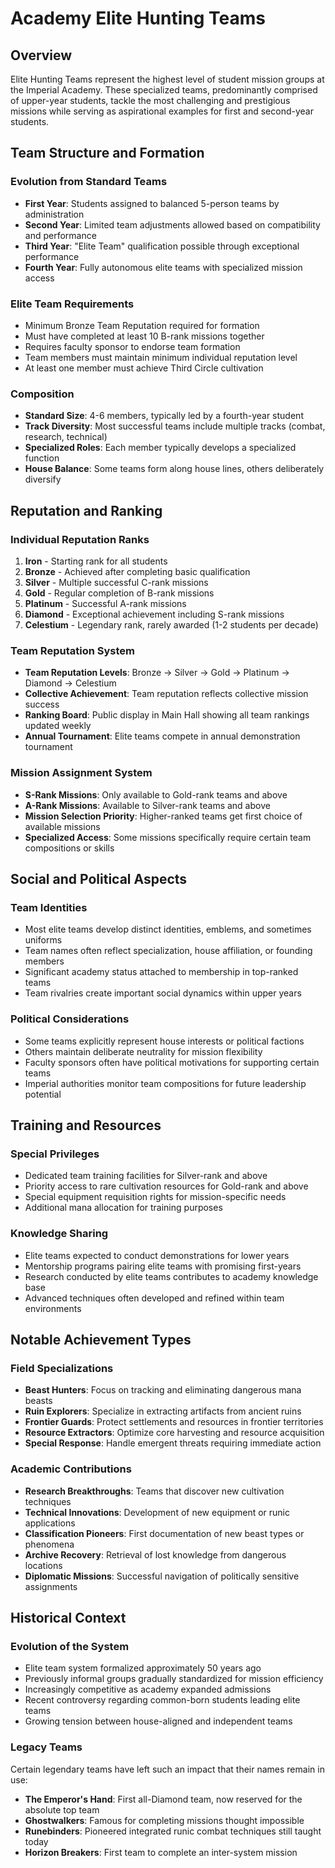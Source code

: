 # Academy Elite Hunting Teams

## Overview
Elite Hunting Teams represent the highest level of student mission groups at the Imperial Academy. These specialized teams, predominantly comprised of upper-year students, tackle the most challenging and prestigious missions while serving as aspirational examples for first and second-year students.

## Team Structure and Formation

### Evolution from Standard Teams
- **First Year**: Students assigned to balanced 5-person teams by administration
- **Second Year**: Limited team adjustments allowed based on compatibility and performance
- **Third Year**: "Elite Team" qualification possible through exceptional performance
- **Fourth Year**: Fully autonomous elite teams with specialized mission access

### Elite Team Requirements
- Minimum Bronze Team Reputation required for formation
- Must have completed at least 10 B-rank missions together
- Requires faculty sponsor to endorse team formation
- Team members must maintain minimum individual reputation level
- At least one member must achieve Third Circle cultivation

### Composition
- **Standard Size**: 4-6 members, typically led by a fourth-year student
- **Track Diversity**: Most successful teams include multiple tracks (combat, research, technical)
- **Specialized Roles**: Each member typically develops a specialized function
- **House Balance**: Some teams form along house lines, others deliberately diversify

## Reputation and Ranking

### Individual Reputation Ranks
1. **Iron** - Starting rank for all students
2. **Bronze** - Achieved after completing basic qualification
3. **Silver** - Multiple successful C-rank missions
4. **Gold** - Regular completion of B-rank missions
5. **Platinum** - Successful A-rank missions
6. **Diamond** - Exceptional achievement including S-rank missions
7. **Celestium** - Legendary rank, rarely awarded (1-2 students per decade)

### Team Reputation System
- **Team Reputation Levels**: Bronze → Silver → Gold → Platinum → Diamond → Celestium
- **Collective Achievement**: Team reputation reflects collective mission success
- **Ranking Board**: Public display in Main Hall showing all team rankings updated weekly
- **Annual Tournament**: Elite teams compete in annual demonstration tournament

### Mission Assignment System
- **S-Rank Missions**: Only available to Gold-rank teams and above
- **A-Rank Missions**: Available to Silver-rank teams and above
- **Mission Selection Priority**: Higher-ranked teams get first choice of available missions
- **Specialized Access**: Some missions specifically require certain team compositions or skills

## Social and Political Aspects

### Team Identities
- Most elite teams develop distinct identities, emblems, and sometimes uniforms
- Team names often reflect specialization, house affiliation, or founding members
- Significant academy status attached to membership in top-ranked teams
- Team rivalries create important social dynamics within upper years

### Political Considerations
- Some teams explicitly represent house interests or political factions
- Others maintain deliberate neutrality for mission flexibility
- Faculty sponsors often have political motivations for supporting certain teams
- Imperial authorities monitor team compositions for future leadership potential

## Training and Resources

### Special Privileges
- Dedicated team training facilities for Silver-rank and above
- Priority access to rare cultivation resources for Gold-rank and above
- Special equipment requisition rights for mission-specific needs
- Additional mana allocation for training purposes

### Knowledge Sharing
- Elite teams expected to conduct demonstrations for lower years
- Mentorship programs pairing elite teams with promising first-years
- Research conducted by elite teams contributes to academy knowledge base
- Advanced techniques often developed and refined within team environments

## Notable Achievement Types

### Field Specializations
- **Beast Hunters**: Focus on tracking and eliminating dangerous mana beasts
- **Ruin Explorers**: Specialize in extracting artifacts from ancient ruins
- **Frontier Guards**: Protect settlements and resources in frontier territories
- **Resource Extractors**: Optimize core harvesting and resource acquisition
- **Special Response**: Handle emergent threats requiring immediate action

### Academic Contributions
- **Research Breakthroughs**: Teams that discover new cultivation techniques
- **Technical Innovations**: Development of new equipment or runic applications
- **Classification Pioneers**: First documentation of new beast types or phenomena
- **Archive Recovery**: Retrieval of lost knowledge from dangerous locations
- **Diplomatic Missions**: Successful navigation of politically sensitive assignments

## Historical Context

### Evolution of the System
- Elite team system formalized approximately 50 years ago
- Previously informal groups gradually standardized for mission efficiency
- Increasingly competitive as academy expanded admissions
- Recent controversy regarding common-born students leading elite teams
- Growing tension between house-aligned and independent teams

### Legacy Teams
Certain legendary teams have left such an impact that their names remain in use:
- **The Emperor's Hand**: First all-Diamond team, now reserved for the absolute top team
- **Ghostwalkers**: Famous for completing missions thought impossible
- **Runebinders**: Pioneered integrated runic combat techniques still taught today
- **Horizon Breakers**: First team to complete an inter-system mission